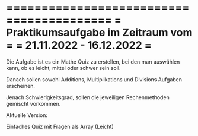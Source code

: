 =========================================
= Praktikumsaufgabe im Zeitraum vom     = 
= 21.11.2022 - 16.12.2022		            =
=========================================

Die Aufgabe ist es ein Mathe Quiz zu erstellen, bei den man auswählen kann, 
ob es leicht, mittel oder schwer sein soll.

Danach sollen sowohl Additions, Multiplikations und Divisions Aufgaben erscheinen.

Jenach Schwierigkeitsgrad, sollen die jeweiligen Rechenmethoden gemischt vorkommen.


Aktuelle Version:

Einfaches Quiz mit Fragen als Array (Leicht)
